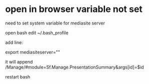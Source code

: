 # open in browser variable not set

need to set system variable for mediasite server

open bash
edit ~/.bash_profile

add line:

export mediasiteserver="<server url>"

it will append /Manage/#module=Sf.Manage.PresentationSummary&args[id]=$id

restart bash
